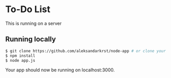 # To-Do List

This is running on a server

## Running locally

```bash 
$ git clone https://github.com/aleksandarkrst/node-app # or clone your own fork
$ npm install
$ node app.js
```

Your app should now be running on localhost:3000.
